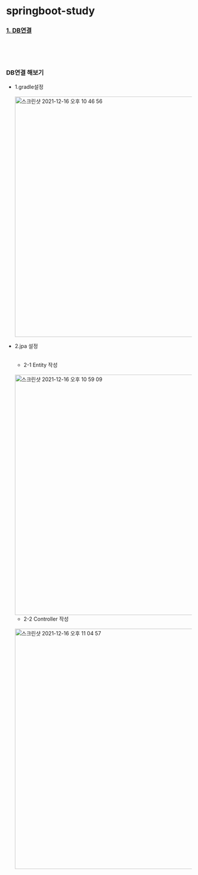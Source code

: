 # springboot-study

### [1.&nbsp;DB연결](#dbConnection)

<br><br><br>
<div id="dbConnection">
  
### DB연결 해보기 
* 1.gradle설정 <br><br>
  <img width="650" alt="스크린샷 2021-12-16 오후 10 46 56" src="https://user-images.githubusercontent.com/68181461/146383827-bda4f787-3404-4244-9a0a-2148f51ec7a2.png">
* 2.jpa 설정 <br><br>
  * 2-1 Entity 작성 <br><br>
  <img width="650" alt="스크린샷 2021-12-16 오후 10 59 09" src="https://user-images.githubusercontent.com/68181461/146385663-6ce06299-ba76-4613-a7d5-115e39ee8a77.png">
  
  * 2-2 Controller 작성 <br><br>
  <img width="650" alt="스크린샷 2021-12-16 오후 11 04 57" src="https://user-images.githubusercontent.com/68181461/146386718-48782dd9-df2f-42e9-940c-17001c97887f.png">
</div>
